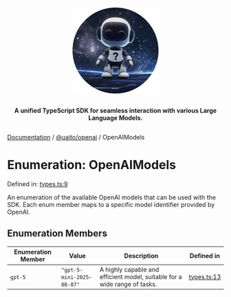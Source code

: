 <div style="display:flex; flex-direction:column; align-items:center;">
<p align="center">
  <img src="../UAITO.png" alt="UAITO Logo" width="200"/>
</p>

<p align="center">
  <strong>A unified TypeScript SDK for seamless interaction with various Large Language Models.</strong>
</p>
</div>

[Documentation](README.md) / [@uaito/openai](@uaito.openai.md) / OpenAIModels

# Enumeration: OpenAIModels

Defined in: [types.ts:9](https://github.com/elribonazo/uaito/blob/f71ee49b41f4b02cf38cae1844e3a14accc1d794/packages/openai/src/types.ts#L9)

An enumeration of the available OpenAI models that can be used with the SDK.
Each enum member maps to a specific model identifier provided by OpenAI.

## Enumeration Members

| Enumeration Member | Value | Description | Defined in |
| ------ | ------ | ------ | ------ |
| <a id="gpt-5"></a> `gpt-5` | `"gpt-5-mini-2025-08-07"` | A highly capable and efficient model, suitable for a wide range of tasks. | [types.ts:13](https://github.com/elribonazo/uaito/blob/f71ee49b41f4b02cf38cae1844e3a14accc1d794/packages/openai/src/types.ts#L13) |

